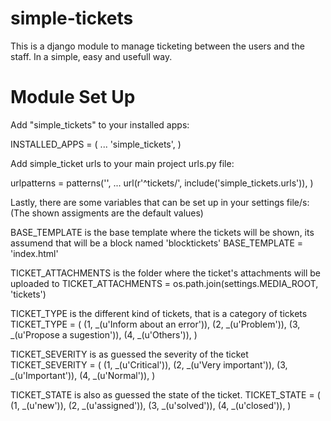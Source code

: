 # simple-tickets

This is a django module to manage ticketing between the users and the staff.
In a simple, easy and usefull way.

# Module Set Up

Add "simple_tickets" to your installed apps:

INSTALLED_APPS = (
    ...
    'simple_tickets',
    )


Add simple_ticket urls to your main project urls.py file:

urlpatterns = patterns('',
    ...
    url(r'^tickets/', include('simple_tickets.urls')),
    )

Lastly, there are some variables that can be set up in your settings file/s:
(The shown assigments are the default values)

BASE_TEMPLATE is the base template where the tickets will be shown, its assumend that will be a block named 'blocktickets'
BASE_TEMPLATE = 'index.html'

TICKET_ATTACHMENTS is the folder where the ticket's attachments will be uploaded to
TICKET_ATTACHMENTS = os.path.join(settings.MEDIA_ROOT, 'tickets')

TICKET_TYPE is the different kind of tickets, that is a category of tickets
TICKET_TYPE = (
        (1, _(u'Inform about an error')),
        (2, _(u'Problem')),
        (3, _(u'Propose a sugestion')),
        (4, _(u'Others')),
        )

TICKET_SEVERITY is as guessed the severity of the ticket
TICKET_SEVERITY = (
        (1, _(u'Critical')),
        (2, _(u'Very important')),
        (3, _(u'Important')),
        (4, _(u'Normal')),
        )

TICKET_STATE is also as guessed the state of the ticket.
TICKET_STATE = (
        (1, _(u'new')),
        (2, _(u'assigned')),
        (3, _(u'solved')),
        (4, _(u'closed')),
        )

